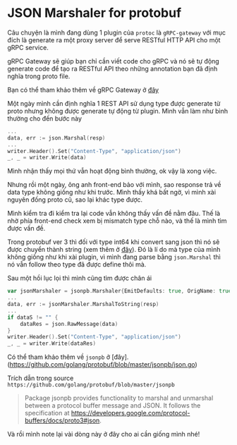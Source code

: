 # JSON Marshaler for protobuf

Câu chuyện là mình đang dùng 1 plugin của `protoc` là `gRPC-gateway` với mục đích là generate ra một proxy server để serve RESTful HTTP API cho một gRPC service.

gRPC Gateway sẽ giúp bạn chỉ cần viết code cho gRPC và nó sẽ tự động generate code để tạo ra RESTful API theo những annotation bạn đã định nghĩa trong proto file.

Bạn có thể tham khảo thêm về gRPC Gateway ở [đây](https://grpc-ecosystem.github.io/grpc-gateway/)

Một ngày mình cần định nghĩa 1 REST API sử dụng type được generate từ proto nhưng không được generate tự động từ plugin. Mình vẫn làm như bình thường cho đến bước này
```go
...
data, err := json.Marshal(resp)
...
writer.Header().Set("Content-Type", "application/json")
_, _ = writer.Write(data)
```

Mình nhận thấy mọi thứ vẫn hoạt động bình thường, ok vậy là xong việc.

Nhưng rồi một ngày, ông anh front-end bảo với mình, sao response trả về data type không giống như khi trước. Mình thấy khá bất ngờ, vì mình xài nguyên đống proto cũ, sao lại khác type được.

Mình kiểm tra đi kiểm tra lại code vẫn không thấy vấn đề nằm đâu. Thế là nhờ phía front-end check xem bị mismatch type chỗ nào, và thế là mình tìm được vấn đề.

Trong protobuf ver 3 thì đối với type int64 khi convert sang json thì nó sẽ được chuyển thành string (xem thêm ở [đây](https://developers.google.com/protocol-buffers/docs/proto3#json)). Đó là lí do mà type của mình không giống như khi xài plugin, vì mình đang parse bằng `json.Marshal` thì nó vẫn follow theo type đã được define thôi mà.

Sau một hồi lục lọi thì mình cũng tìm được chân ái
```go
var jsonMarshaler = jsonpb.Marshaler{EmitDefaults: true, OrigName: true}
...
data, err := jsonMarshaler.MarshalToString(resp)
...
if dataS != "" {
	dataRes = json.RawMessage(data)
}
writer.Header().Set("Content-Type", "application/json")
_, _ = writer.Write(dataRes)
```

Có thể tham khảo thêm về `jsonpb` ở [đây].(https://github.com/golang/protobuf/blob/master/jsonpb/json.go)

Trích dẫn trong source `https://github.com/golang/protobuf/blob/master/jsonpb`

> Package jsonpb provides functionality to marshal and unmarshal between a protocol buffer message and JSON. It follows the specification at https://developers.google.com/protocol-buffers/docs/proto3#json.

Và rồi mình note lại vài dòng này ở đây cho ai cần giống mình nhé!